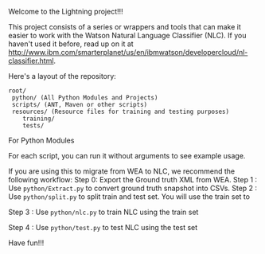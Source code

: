 Welcome to the Lightning project!!!



This project consists of a series or wrappers and tools that can make it easier to work with the Watson Natural Language Classifier (NLC). If you haven't used it before, read up on it at http://www.ibm.com/smarterplanet/us/en/ibmwatson/developercloud/nl-classifier.html.


 Here's a layout of the repository:
```
root/
 python/ (All Python Modules and Projects)
 scripts/ (ANT, Maven or other scripts)
 resources/ (Resource files for training and testing purposes)
    training/
    tests/
```
For Python Modules

For each script, you can run it without arguments to see example usage.

If you are using this to migrate from WEA to NLC, we recommend the following workflow:
Step 0: Export the Ground truth XML from WEA. 
Step 1 : Use `python/Extract.py` to convert ground truth snapshot into CSVs. 
Step 2 : Use `python/split.py` to split train and test set. You will use the train set to 

Step 3 : Use `python/nlc.py` to train NLC using the train set

Step 4 : Use `python/test.py` to test NLC using the test set

Have fun!!! 
